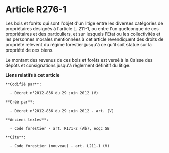 # Article R276-1

Les bois et forêts qui sont l'objet d'un litige entre les diverses catégories de propriétaires désignés à l'article L. 211-1,
ou entre l'un quelconque de ces propriétaires et des particuliers, et sur lesquels l'Etat ou les collectivités et les
personnes morales mentionnées à cet article revendiquent des droits de propriété relèvent du régime forestier jusqu'à ce
qu'il soit statué sur la propriété de ces biens.

Le montant des revenus de ces bois et forêts est versé à la Caisse des dépôts et consignations jusqu'à règlement définitif du
litige.

**Liens relatifs à cet article**

	**Codifié par**:

	  - Décret n°2012-836 du 29 juin 2012 (V)

	**Créé par**:

	  - Décret n°2012-836 du 29 juin 2012 - art. (V)

	**Anciens textes**:

	  - Code forestier - art. R171-2 (Ab), ecqc SB

	**Cite**:

	  - Code forestier (nouveau) - art. L211-1 (V)
